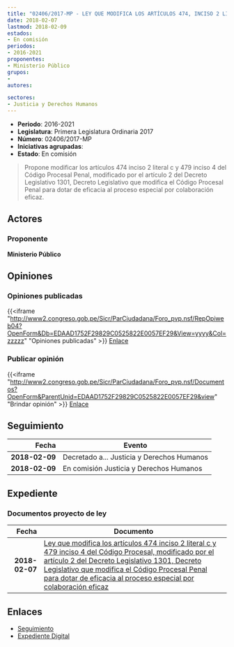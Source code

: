 ```yaml
---
title: "02406/2017-MP - LEY QUE MODIFICA LOS ARTÍCULOS 474, INCISO 2 LITERAL C Y 479 INCISO 4 DEL CÓDIGO PROCESAL PENAL, MODIFICADO POR EL ARTÍCULO 2 DEL DECRETO LEGISLATIVO 1301, DECRETO LEGISLATIVO QUE MODIFICA EL CÓDIGO PROCESAL PENAL PARA DOTAR DE EFICACIA AL PROCESO ESPECIAL POR COLABORACIÓN EFICAZ"
date: 2018-02-07
lastmod: 2018-02-09
estados:
- En comisión
periodos:
- 2016-2021
proponentes:
- Ministerio Público
grupos:
- 
autores:

sectores:
- Justicia y Derechos Humanos
---
```

- **Periodo**: 2016-2021
- **Legislatura**: Primera Legislatura Ordinaria 2017
- **Número**: 02406/2017-MP
- **Iniciativas agrupadas**: 
- **Estado**: En comisión

> Propone modificar los artículos 474 inciso 2 literal c y 479 inciso 4 del Código Procesal Penal, modificado por el artículo 2 del Decreto Legislativo 1301, Decreto Legislativo que modifica el Código Procesal Penal para dotar de eficacia al proceso especial por colaboración eficaz.


## Actores

### Proponente

**Ministerio Público**

## Opiniones

### Opiniones publicadas

{{<iframe "http://www2.congreso.gob.pe/Sicr/ParCiudadana/Foro_pvp.nsf/RepOpiweb04?OpenForm&Db=EDAAD1752F29829C0525822E0057EF29&View=yyyy&Col=zzzzz" "Opiniones publicadas" >}}
[Enlace](http://www2.congreso.gob.pe/Sicr/ParCiudadana/Foro_pvp.nsf/RepOpiweb04?OpenForm&Db=EDAAD1752F29829C0525822E0057EF29&View=yyyy&Col=zzzzz)

### Publicar opinión

{{<iframe "http://www2.congreso.gob.pe/Sicr/ParCiudadana/Foro_pvp.nsf/Documentos?OpenForm&ParentUnid=EDAAD1752F29829C0525822E0057EF29&view" "Brindar opinión" >}}
[Enlace](http://www2.congreso.gob.pe/Sicr/ParCiudadana/Foro_pvp.nsf/Documentos?OpenForm&ParentUnid=EDAAD1752F29829C0525822E0057EF29&view)


## Seguimiento

| Fecha | Evento |
|------:|--------|
| **2018-02-09** | Decretado a... Justicia y Derechos Humanos |
| **2018-02-09** | En comisión Justicia y Derechos Humanos |

## Expediente

### Documentos proyecto de ley

| Fecha | Documento |
|------:|-----------|
| **2018-02-07** | [Ley que modifica los artículos 474 inciso 2 literal c y 479 inciso 4 del Código Procesal, modificado por el artículo 2 del Decreto Legislativo 1301, Decreto Legislativo que modifica el Código Procesal Penal para dotar de eficacia al proceso especial por colaboración eficaz](http://www.leyes.congreso.gob.pe/Documentos/2016_2021/Proyectos_de_Ley_y_de_Resoluciones_Legislativas/PL0240620180206.pdf) |

## Enlaces

- [Seguimiento](http://www2.congreso.gob.pe/Sicr/TraDocEstProc/CLProLey2016.nsf/f7fff46988ca05b1052578e100829cc7/cef646520d12ca8f0525822d007cf374?OpenDocument)
- [Expediente Digital](http://www2.congreso.gob.pe/Sicr/TraDocEstProc/Expvirt_2011.nsf/visbusqptramdoc1621/02406?opendocument)

